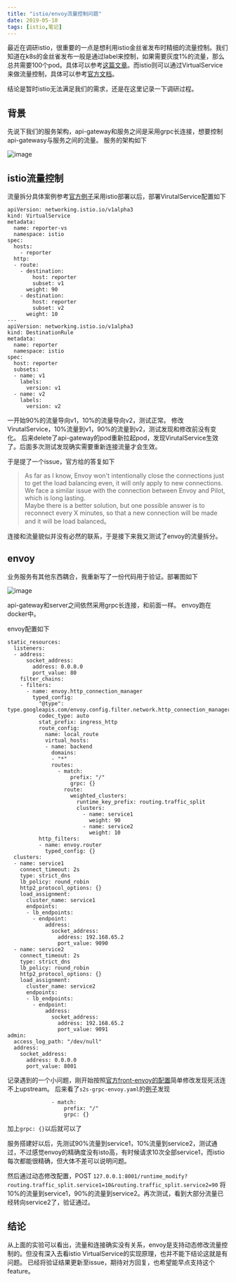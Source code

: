 ```yaml
---
title: "istio/envoy流量控制问题"
date: 2019-05-10
tags: [istio,笔记]
---
```


最近在调研istio，很重要的一点是想利用istio金丝雀发布时精细的流量控制。我们知道在k8s的金丝雀发布一般是通过label来控制，如果需要灰度1%的流量，那么总共需要100个pod。具体可以参考[这篇文章](https://mp.weixin.qq.com/s/dRHP25l_8jGh5UsNpI6jzA)。而istio则可以通过VirtualService来做流量控制，具体可以参考[官方文档](https://istio.io/docs/concepts/traffic-management/)。

结论是暂时istio无法满足我们的需求，还是在这里记录一下调研过程。
## 背景
先说下我们的服务架构，api-gateway和服务之间是采用grpc长连接，想要控制api-gatewasy与服务之间的流量。
服务的架构如下

![image](https://user-images.githubusercontent.com/3350002/64666771-040c4880-d48a-11e9-8a81-0a05a4f09062.png)

## istio流量控制
流量拆分具体案例参考[官方例子](https://istio.io/docs/tasks/traffic-management/traffic-shifting/)采用istio部署以后，部署VirutalService配置如下
```
apiVersion: networking.istio.io/v1alpha3
kind: VirtualService
metadata:
  name: reporter-vs
  namespace: istio
spec:
  hosts:
    - reporter
  http:
  - route:
    - destination:
        host: reporter
        subset: v1
      weight: 90
    - destination:
        host: reporter
        subset: v2
      weight: 10
---
apiVersion: networking.istio.io/v1alpha3
kind: DestinationRule
metadata:
  name: reporter
  namespace: istio
spec:
  host: reporter
  subsets:
  - name: v1
    labels:
      version: v1
  - name: v2
    labels:
      version: v2
```
一开始90%的流量导向v1，10%的流量导向v2，测试正常。
修改VirutalService，10%流量到v1，90%的流量到v2，测试发现和修改前没有变化。
后来delete了api-gateway的pod重新拉起pod，发现VirutalService生效了。后面多次测试发现确实需要重新连接流量才会生效。

于是提了一个issue，官方给的答复如下

> As far as I know, Envoy won't intentionally close the connections just to get the load balancing even, it will only apply to new connections. We face a similar issue with the connection between Envoy and Pilot, which is long lasting.  
> Maybe there is a better solution, but one possible answer is to reconnect every X minutes, so that a new connection will be made and it will be load balanced。  

连接和流量貌似并没有必然的联系，于是接下来我又测试了envoy的流量拆分。

## envoy
业务服务有其他东西耦合，我重新写了一份代码用于验证。部署图如下

![image](https://user-images.githubusercontent.com/3350002/64666841-49c91100-d48a-11e9-9473-b2d54e02add0.png)

api-gateway和server之间依然采用grpc长连接，和前面一样。
envoy跑在docker中。

envoy配置如下
```
static_resources:
  listeners:
  - address:
      socket_address:
        address: 0.0.0.0
        port_value: 80
    filter_chains:
    - filters:
      - name: envoy.http_connection_manager
        typed_config:
          "@type": type.googleapis.com/envoy.config.filter.network.http_connection_manager.v2.HttpConnectionManager
          codec_type: auto
          stat_prefix: ingress_http
          route_config:
            name: local_route
            virtual_hosts:
            - name: backend
              domains:
              - "*"
              routes:
                - match: 
                    prefix: "/"
                    grpc: {}
                  route:
                    weighted_clusters:
                      runtime_key_prefix: routing.traffic_split
                      clusters:
                        - name: service1
                          weight: 90
                        - name: service2
                          weight: 10
          http_filters:
          - name: envoy.router
            typed_config: {}
  clusters:
  - name: service1
    connect_timeout: 2s
    type: strict_dns
    lb_policy: round_robin
    http2_protocol_options: {}
    load_assignment:
      cluster_name: service1
      endpoints:
      - lb_endpoints:
        - endpoint:
            address:
              socket_address:
                address: 192.168.65.2 
                port_value: 9090
  - name: service2
    connect_timeout: 2s
    type: strict_dns
    lb_policy: round_robin
    http2_protocol_options: {}
    load_assignment:
      cluster_name: service2
      endpoints:
      - lb_endpoints:
        - endpoint:
            address:
              socket_address:
                address: 192.168.65.2 
                port_value: 9091 
admin:
  access_log_path: "/dev/null"
  address:
    socket_address:
      address: 0.0.0.0
      port_value: 8001
```
记录遇到的一个小问题，刚开始按照[官方front-envoy的配置](https://github.com/envoyproxy/envoy/blob/master/examples/front-proxy/front-envoy.yaml)简单修改发现死活连不上upstream。
后来看了`s2s-grpc-envoy.yaml`的[例子](https://github.com/envoyproxy/envoy/blob/master/examples/grpc-bridge/config/s2s-grpc-envoy.yaml)发现
```
              - match:
                  prefix: "/"
                  grpc: {}
```
加上`grpc: {}`以后就可以了

服务搭建好以后，先测试90%流量到service1，10%流量到service2，测试通过，不过感觉envoy的精确度没有isto高，有时候请求10次全部service1，而istio每次都能很精确，但大体不差可以说明问题。

然后通过动态修改配置，POST `127.0.0.1:8001/runtime_modify?routing.traffic_split.service1=10&routing.traffic_split.service2=90` 将10%的流量到service1，90%的流量到service2。再次测试，看到大部分流量已经转向service2了，验证通过。

## 结论
从上面的实验可以看出，流量和连接确实没有关系，envoy是支持动态修改流量控制的。但没有深入去看istio VirtualService的实现原理，也并不能下结论这就是有问题。
已经将验证结果更新至issue，期待对方回复，也希望能早点支持这个feature。

